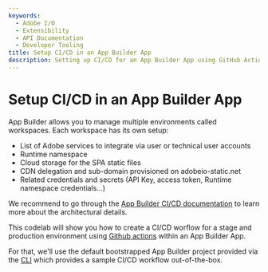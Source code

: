 ```yaml
---
keywords:
  - Adobe I/O
  - Extensibility
  - API Documentation
  - Developer Tooling
title: Setup CI/CD in an App Builder App
description: Setting up CI/CD for an App Builder App using GitHub Actions.
---
```


# Setup CI/CD in an App Builder App

App Builder allows you to manage multiple environments called workspaces. Each workspace has its own setup: 

* List of Adobe services to integrate via user or technical user accounts
* Runtime namespace
* Cloud storage for the SPA static files
* CDN delegation and sub-domain provisioned on adobeio-static.net
* Related credentials and secrets (API Key, access token, Runtime namespace credentials...)

We recommend to go through the [App Builder CI/CD documentation](../../guides/deployment/ci-cd-for-firefly-apps.md) to learn more about the architectural details.

This codelab will show you how to create a CI/CD worflow for a stage and production environment using [Github actions](https://github.com/features/actions) within an App Builder App.   

For that, we'll use the default bootstrapped App Builder project provided via the [CLI](https://github.com/adobe/aio-cli) which provides a sample CI/CD workflow out-of-the-box.  
  
